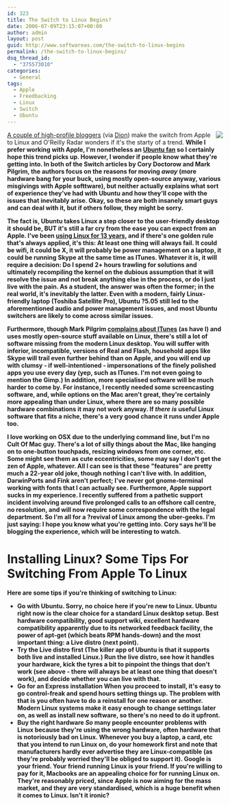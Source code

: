 ```yaml
---
id: 323
title: The Switch to Linux Begins?
date: 2006-07-09T23:15:07+00:00
author: admin
layout: post
guid: http://www.softwareas.com/the-switch-to-linux-begins
permalink: /the-switch-to-linux-begins/
dsq_thread_id:
  - "375573010"
categories:
  - General
tags:
  - Apple
  - Freedbacking
  - Linux
  - Switch
  - Ubuntu
---
```

<img src="http://img141.imageshack.us/img141/4180/tuxapple2ne.jpg" align="right"/>

<a href="http://radar.oreilly.com/archives/2006/06/ubuntu_linux_a_threat_to_mac_o.html">A couple of high-profile bloggers</a> (via <a href="http://www.almaer.com/blog/archives/001207.html">Dion</a>) make the switch from Apple to Linux and O'Reilly Radar wonders if it's the starty of a trend. <b>While I prefer working with Apple, I'm nonetheless an <a href="http://www.softwareas.com/ubuntu-linux-experience">Ubuntu fan</a> so I certainly hope this trend picks up. However, I wonder if people know what they're getting into. In both of the Switch articles by Cory Doctorow and Mark Pilgrim, the authors focus on the reasons for moving <i>away</i> (more hardware bang for your buck, using mostly open-source anyway, various misgivings with Apple softtware), but <b>neither actually explains what sort of experience they've had with Ubuntu</b> and how they'll cope with the issues that inevitably arise. Okay, so these are both insanely smart guys and can deal with it, but if others follow, they might be sorry.

The fact is, Ubuntu takes Linux a step closer to the user-friendly desktop it should be, BUT it's still a far cry from the ease you can expect from an Apple. I've been <a href="http://groups.google.co.uk/group/comp.os.msdos.misc/browse_thread/thread/20a68c5cd8252966/98987cff8997944e?lnk=st&q=linux+mahemoff&rnum=1#98987cff8997944e">using Linux for 13 years</a>, and if there's one golden rule that's always applied, it's this: <b>At least one thing will always fail</a>. It could be wifi, it could be X, it will probably be power management on a laptop, it could be running Skype at the same time as ITunes. Whatever it is, it will require a decision: Do I spend 2+ hours trawling for solutions and ultimately recompiling the kernel on the dubious assumption that it will resolve the issue and not break anything else in the process, or do I just live with the pain. As a student, the answer was often the former; in the real world, it's inevitably the latter. Even with a modern, fairly Linux-friendly laptop (Toshiba Satellite Pro), Ubuntu ?5.05 still led to the aforementioned audio and power management issues, and most Ubuntu switchers are likely to come across similar issues.

Furthermore, though Mark Pilgrim <a href="http://softwareas.com/seven-things-about-itunes-that-are-just-plain-wrong">complains about ITunes</a> (as have I) and uses mostly open-source stuff available on Linux, <b>there's still a lot of software missing from the modern Linux desktop</b>. You will suffer with inferior, incompatible, versions of Real and Flash, household apps like Skype will trail even further behind than on Apple, and you will end up with clumsy - if well-intentioned - impersonations of the finely polished apps you use every day (yep, such as ITunes. I'm not even going to mention the Gimp.) In addition, more specialised software will be much harder to come by. For instance, I recently needed some screencasting software, and, while options on the Mac aren't great, they're certainly more appealing than under Linux, where there are so many possible hardware combinations it may not work anyway. If <i>there is</i> useful Linux software that fits a niche, there's a very good chance it runs under Apple too.

I love working on OSX due to the underlying command line, but I'm no Cult Of Mac guy. There's a lot of silly things about the Mac, like hanging on to one-button touchpads, resizing windows from one corner, etc. Some might see them as cute eccentricities, some may say I don't get the zen of Apple, whatever. All I can see is that these "features" are pretty much a 22-year old joke, though nothing I can't live with. In addition, DarwinPorts and Fink aren't perfect; I've never got gnome-terminal working with fonts that I can actually see. Furthermore, Apple support sucks in my experience. I recently suffered from a pathetic support incident involving around five prolonged calls to an offshore call centre, no resolution, and will now require some correspondence with the legal department. So I'm all for a ?revival of Linux among the uber-geeks. I'm just saying: I hope you know what you're getting into. Cory says he'll be blogging the experience, which will be interesting to watch.

<h1>Installing Linux? Some Tips For Switching From Apple To Linux</h1>

Here are some tips if you're thinking of switching to Linux:

* <b>Go with Ubuntu.</b> Sorry, no choice here if you're new to Linux. Ubuntu right now is the clear choice for a standard Linux desktop setup. Best hardware compatibility, good support wiki, excellent hardware compatibility apparently due to its networked feedback facility, the power of apt-get (which beats RPM hands-down) and the most important thing: a Live distro (next point).
* <b>Try the Live distro first</b> (The killer app of Ubuntu is that it supports both live and installed Linux.) Run the live distro, see how it handles your hardware, kick the tyres a bit to pinpoint the things that don't work (see above - there will always be at least one thing that doesn't work), and decide whether you can live with that.
* <b>Go for an Express installation</b> When you proceed to install, it's easy to go control-freak and spend hours setting things up. The problem with that is you often have to do a reinstall for one reason or another. Modern Linux systems make it easy enough to change settings later on, as well as install new software, so there's no need to do it upfront.
* <b>Buy the right hardware</b> <i>So</i> many people encounter problems with Linux because they're using the wrong hardware, often hardware that is notoriously bad on Linux. Whenever you buy a laptop, a card, etc that you intend to run Linux on, do your homework first and note that manufacturers hardly ever advertise they are Linux-compatible (as they're probably worried they'll be obliged to support it). Google is your friend. Your friend running Linux is your friend. If you're willing to pay for it, Macbooks are an appealing choice for for running Linux on. They're reasonably priced, since Apple is now aiming for the mass market, and they are very standardised, which is a huge benefit when it comes to Linux. Isn't it ironic?<!--c3b85c28158c6ac1e3dc1c64afa2e7b7-->